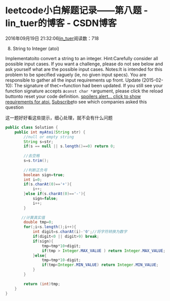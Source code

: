 
# leetcode小白解题记录——第八题 - lin_tuer的博客 - CSDN博客


2016年09月19日 21:32:06[lin_tuer](https://me.csdn.net/lin_tuer)阅读数：718


8. String to Integer (atoi)

Implementatoito convert a string to an integer.
Hint:Carefully consider all possible input cases. If you want a challenge, please do not see below and ask yourself what are the possible input cases.
Notes:It is intended for this problem to be specified vaguely (ie, no given input specs). You are responsible to gather all the input requirements up front.
Update (2015-02-10):
The signature of the`C++`function had been updated. If you still see your function signature
 accepts a`const char *`argument, please click the reload buttonto
 reset your code definition.
[spoilers alert... click to show requirements for atoi.](https://leetcode.com/problems/string-to-integer-atoi/#)
[Subscribe](https://leetcode.com/subscribe/)to see which companies asked this question


这一题好好看这些提示，细心处理，就不会有什么问题
```java
public class Solution {
    public int myAtoi(String str) {
        //null or empty string
        String s=str;
		if(s == null || s.length()==0) return 0;
		
		//去空格
		s=s.trim();
		
		//判断正负号
		boolean sign=true;
		int i=0;
		if(s.charAt(0)=='+'){
			i++;
		}else if(s.charAt(0)=='-'){
			sign=false;
			i++;
		}
				
	   //计算真实值
		double tmp=0;
		for(;i<s.length();i++){
			int digit=s.charAt(i)-'0';//将字符转换为数字
			if(digit<0 || digit>9) break;
			if(sign){
				tmp=tmp*10+digit;
				if(tmp > Integer.MAX_VALUE ) return Integer.MAX_VALUE;
			}else{
				tmp=tmp*10-digit;
				if(tmp<Integer.MIN_VALUE) return Integer.MIN_VALUE;
			}
		}
		
		return (int)tmp;
	}
}
```


